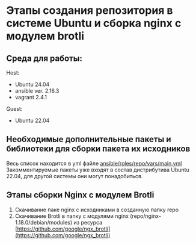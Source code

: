# Этапы создания репозитория в системе Ubuntu и сборка nginx с модулем brotli
## Среда для работы:
Host:

- Ubuntu 24.04
- ansible ver. 2.16.3
- vagrant 2.4.1
  
Guest:
- Ubuntu 22.04
## Необходимые дополнительные пакеты и библиотеки для сборки пакета их исходников
Весь список находится в yml файле  [ansible/roles/repo/vars/main.yml](ansible/roles/repo/vars/main.yml)
Закомментируемые пакеты уже входят в состав дистрибутива Ubuntu 22.04, для другой системы они могут понадобиться.
## Этапы сборки Nginx с модулем Brotli
1. Скачивание паке nginx с исходниками в созданную папку repo
2. Скачивание Brotli в папку с модулями nginx (repo/nginx-1.18.0/debian/modules) из ресурса [https://github.com/google/ngx_brotli](https://github.com/google/ngx_brotli)
   


